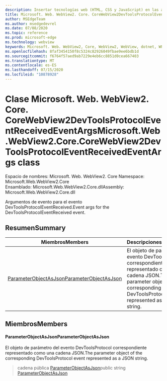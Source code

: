 ```yaml
---
description: Insertar tecnologías web (HTML, CSS y JavaScript) en las aplicaciones nativas con el control Microsoft Edge WebView2
title: Microsoft. Web. WebView2. Core. CoreWebView2DevToolsProtocolEventReceivedEventArgs
author: MSEdgeTeam
ms.author: msedgedevrel
ms.date: 07/08/2020
ms.topic: reference
ms.prod: microsoft-edge
ms.technology: webview
keywords: Microsoft. Web. WebView2, Core, WebView2, WebView, dotnet, WPF, WinForms, App, Edge, CoreWebView2, CoreWebView2Controller, control de explorador, Edge HTML, Microsoft. Web. WebView2. Core. CoreWebView2DevToolsProtocolEventReceivedEventArgs
ms.openlocfilehash: 8faf3454150f8c5324c82926049fbae9ee6bdb1d
ms.sourcegitcommit: f6764f57aed9ab7229e4eb6cc8851d0cea667403
ms.translationtype: MT
ms.contentlocale: es-ES
ms.lasthandoff: 07/15/2020
ms.locfileid: "10878928"
---
```

# <span data-ttu-id="6220f-104">Clase Microsoft. Web. WebView2. Core. CoreWebView2DevToolsProtocolEventReceivedEventArgs</span><span class="sxs-lookup"><span data-stu-id="6220f-104">Microsoft.Web.WebView2.Core.CoreWebView2DevToolsProtocolEventReceivedEventArgs class</span></span> 

<span data-ttu-id="6220f-105">Espacio de nombres: Microsoft. Web. WebView2. Core </span><span class="sxs-lookup"><span data-stu-id="6220f-105">Namespace: Microsoft.Web.WebView2.Core</span></span>\
<span data-ttu-id="6220f-106">Ensamblado: Microsoft.Web.WebView2.Core.dll</span><span class="sxs-lookup"><span data-stu-id="6220f-106">Assembly: Microsoft.Web.WebView2.Core.dll</span></span>

<span data-ttu-id="6220f-107">Argumentos de evento para el evento DevToolsProtocolEventReceived.</span><span class="sxs-lookup"><span data-stu-id="6220f-107">Event args for the DevToolsProtocolEventReceived event.</span></span>

## <span data-ttu-id="6220f-108">Resumen</span><span class="sxs-lookup"><span data-stu-id="6220f-108">Summary</span></span>

 <span data-ttu-id="6220f-109">Miembros</span><span class="sxs-lookup"><span data-stu-id="6220f-109">Members</span></span>                        | <span data-ttu-id="6220f-110">Descripciones</span><span class="sxs-lookup"><span data-stu-id="6220f-110">Descriptions</span></span>
--------------------------------|---------------------------------------------
[<span data-ttu-id="6220f-111">ParameterObjectAsJson</span><span class="sxs-lookup"><span data-stu-id="6220f-111">ParameterObjectAsJson</span></span>](#parameterobjectasjson) | <span data-ttu-id="6220f-112">El objeto de parámetro del evento DevToolsProtocol correspondiente representado como una cadena JSON.</span><span class="sxs-lookup"><span data-stu-id="6220f-112">The parameter object of the corresponding DevToolsProtocol event represented as a JSON string.</span></span>

## <span data-ttu-id="6220f-113">Miembros</span><span class="sxs-lookup"><span data-stu-id="6220f-113">Members</span></span>

#### <span data-ttu-id="6220f-114">ParameterObjectAsJson</span><span class="sxs-lookup"><span data-stu-id="6220f-114">ParameterObjectAsJson</span></span> 

<span data-ttu-id="6220f-115">El objeto de parámetro del evento DevToolsProtocol correspondiente representado como una cadena JSON.</span><span class="sxs-lookup"><span data-stu-id="6220f-115">The parameter object of the corresponding DevToolsProtocol event represented as a JSON string.</span></span>

> <span data-ttu-id="6220f-116">cadena pública [ParameterObjectAsJson](#parameterobjectasjson)</span><span class="sxs-lookup"><span data-stu-id="6220f-116">public string [ParameterObjectAsJson](#parameterobjectasjson)</span></span>

